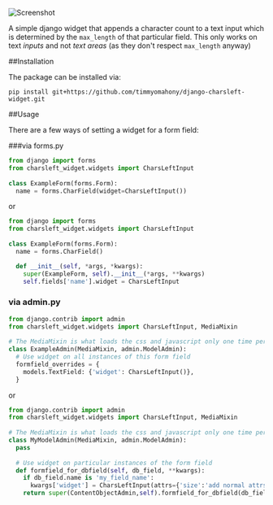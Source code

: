 ![Screenshot](https://github.com/timmyomahony/django-charsleft-widget/blob/master/charsleft-screen-small.jpg?raw=true)

A simple django widget that appends a character count to a text input which is determined by the `max_length` of that particular field. This only works on text *inputs* and not *text areas* (as they don't respect `max_length` anyway)

##Installation

The package can be installed via:
      
    pip install git+https://github.com/timmyomahony/django-charsleft-widget.git
  

##Usage

There are a few ways of setting a widget for a form field:

###via forms.py

```python
from django import forms
from charsleft_widget.widgets import CharsLeftInput
  
class ExampleForm(forms.Form):
  name = forms.CharField(widget=CharsLeftInput())
```

or

```python
from django import forms
from charsleft_widget.widgets import CharsLeftInput
  
class ExampleForm(forms.Form):
  name = forms.CharField()

  def __init__(self, *args, *kwargs):
    super(ExampleForm, self).__init__(*args, **kwargs)
    self.fields['name'].widget = CharsLeftInput
```

### via admin.py #####

```python
from django.contrib import admin
from charsleft_widget.widgets import CharsLeftInput, MediaMixin
    
# The MediaMixin is what loads the css and javascript only one time per admin page
class ExampleAdmin(MediaMixin, admin.ModelAdmin):
  # Use widget on all instances of this form field
  formfield_overrides = {
    models.TextField: {'widget': CharsLeftInput()},
  }
```

or

```python
from django.contrib import admin
from charsleft_widget.widgets import CharsLeftInput, MediaMixin
  
# The MediaMixin is what loads the css and javascript only one time per admin page
class MyModelAdmin(MediaMixin, admin.ModelAdmin):
  pass
  
  # Use widget on particular instances of the form field
  def formfield_for_dbfield(self, db_field, **kwargs):
    if db_field.name is 'my_field_name':
      kwargs['widget'] = CharsLeftInput(attrs={'size':'add normal attrs here, like field size numbers'})
    return super(ContentObjectAdmin,self).formfield_for_dbfield(db_field,**kwargs)
```
